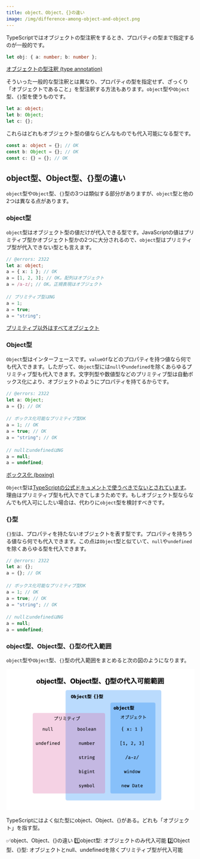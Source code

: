 ```yaml
---
title: object、Object、{}の違い
image: /img/difference-among-object-and-object.png
---
```


TypeScriptではオブジェクトの型注釈をするとき、プロパティの型まで指定するのが一般的です。

```ts twoslash
let obj: { a: number; b: number };
```

[オブジェクトの型注釈 (type annotation)](type-annotation-of-objects.md)

そういった一般的な型注釈とは異なり、プロパティの型を指定せず、ざっくり「オブジェクトであること」を型注釈する方法もあります。`object`型や`Object`型、`{}`型を使うものです。

```ts twoslash
let a: object;
let b: Object;
let c: {};
```

これらはどれもオブジェクト型の値ならどんなものでも代入可能になる型です。

```ts twoslash
const a: object = {}; // OK
const b: Object = {}; // OK
const c: {} = {}; // OK
```

## object型、Object型、{}型の違い

`object`型や`Object`型、`{}`型の3つは類似する部分がありますが、`object`型と他の2つは異なる点があります。

### object型

`object`型はオブジェクト型の値だけが代入できる型です。JavaScriptの値はプリミティブ型かオブジェクト型かの2つに大分されるので、`object`型はプリミティブ型が代入できない型とも言えます。

```ts twoslash
// @errors: 2322
let a: object;
a = { x: 1 }; // OK
a = [1, 2, 3]; // OK。配列はオブジェクト
a = /a-z/; // OK。正規表現はオブジェクト

// プリミティブ型はNG
a = 1;
a = true;
a = "string";
```

[プリミティブ以外はすべてオブジェクト](non-primitives-are-objects.md)

### Object型

`Object`型はインターフェースです。`valueOf`などのプロパティを持つ値なら何でも代入できます。したがって、`Object`型には`null`や`undefined`を除くあらゆるプリミティブ型も代入できます。文字列型や数値型などのプリミティブ型は自動ボックス化により、オブジェクトのようにプロパティを持てるからです。

```ts twoslash
// @errors: 2322
let a: Object;
a = {}; // OK

// ボックス化可能なプリミティブ型OK
a = 1; // OK
a = true; // OK
a = "string"; // OK

// nullとundefinedはNG
a = null;
a = undefined;
```

[ボックス化 (boxing)](../boxing.md)

`Object`型は[TypeScriptの公式ドキュメントで使うべきでないとされています](https://www.typescriptlang.org/docs/handbook/declaration-files/do-s-and-don-ts.html#number-string-boolean-symbol-and-object)。理由はプリミティブ型も代入できてしまうためです。もしオブジェクト型ならなんでも代入可にしたい場合は、代わりに`object`型を検討すべきです。

### {}型

`{}型`は、プロパティを持たないオブジェクトを表す型です。プロパティを持ちうる値なら何でも代入できます。この点は`Object`型と似ていて、`null`や`undefined`を除くあらゆる型を代入できます。

```ts twoslash
// @errors: 2322
let a: {};
a = {}; // OK

// ボックス化可能なプリミティブ型OK
a = 1; // OK
a = true; // OK
a = "string"; // OK

// nullとundefinedはNG
a = null;
a = undefined;
```

### object型、Object型、{}型の代入範囲

`object`型や`Object`型、`{}`型の代入範囲をまとめると次の図のようになります。

![](difference-among-object-and-object/image1.png)

<TweetILearned>

TypeScriptにはよく似た型にobject、Object、{}がある。どれも「オブジェクト」を指す型。

✅object、Object、{}の違い
1️⃣object型: オブジェクトのみ代入可能
2️⃣Object型、{}型: オブジェクトとnull、undefinedを除くプリミティブ型が代入可能

</TweetILearned>
